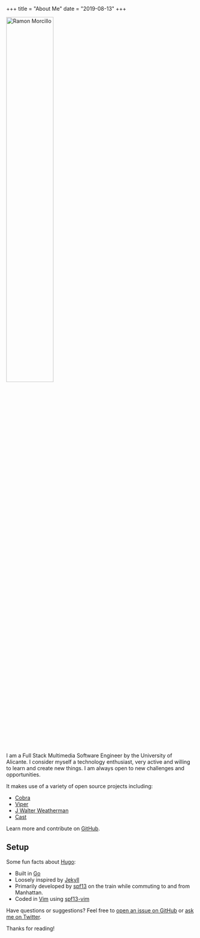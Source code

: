 +++
title = "About Me"
date = "2019-08-13"
+++
 <!-- ![Ramon Morcillo](/img/about/yo.jpg#center) -->
 <!-- ![your_img](/img/your_img.png#center)
![your_img](/img/your_img.png#floatleft)
![your_img](/img/your_img.png#floatright) -->
 <img align="center" src="/img/about/yo.jpg#center" alt="Ramon Morcillo" width="50%"  />

 <!-- {{< figure src="/img/about/yo.jpg" align="center" title="Ramon Morcillo" width="50%"   >}} -->
I am a Full Stack Multimedia Software Engineer by the University of Alicante. I consider myself a technology enthusiast, very active and willing to learn and create new things. I am always open to new challenges and opportunities.


It makes use of a variety of open source projects including:

* [Cobra](https://github.com/spf13/cobra)
* [Viper](https://github.com/spf13/viper)
* [J Walter Weatherman](https://github.com/spf13/jWalterWeatherman)
* [Cast](https://github.com/spf13/cast)

Learn more and contribute on [GitHub](https://github.com/spf13).

## Setup

Some fun facts about [Hugo](http://gohugo.io/):

* Built in [Go](http://golang.org/)
* Loosely inspired by [Jekyll](http://jekyllrb.com/)
* Primarily developed by [spf13](http://spf13.com/) on the train while commuting to and from Manhattan.
* Coded in [Vim](http://vim.org) using [spf13-vim](http://vim.spf13.com/)

Have questions or suggestions? Feel free to [open an issue on GitHub](https://github.com/spf13/hugo/issues/new) or [ask me on Twitter](https://twitter.com/spf13).

Thanks for reading!

